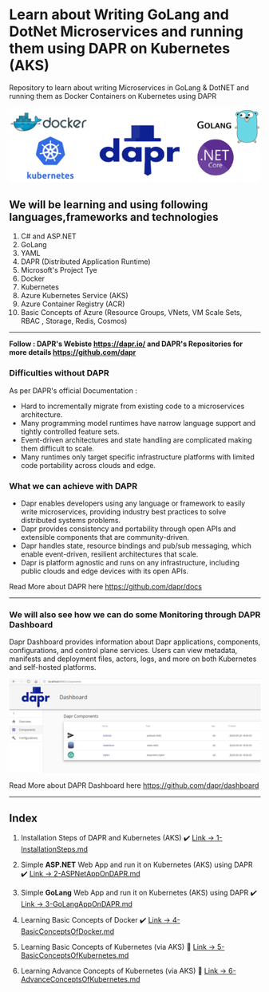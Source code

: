 # Learn about Writing GoLang and DotNet Microservices and running them using DAPR on Kubernetes (AKS)
Repository to learn about writing Microservices in GoLang & DotNET and running them as Docker Containers on Kubernetes using DAPR

<img src="images/Technologies.png" />

## We will be learning and using following languages,frameworks and technologies

1) C# and ASP.NET
2) GoLang
3) YAML
4) DAPR (Distributed Application Runtime)
5) Microsoft's Project Tye
6) Docker
7) Kubernetes
8) Azure Kubernetes Service (AKS)
9) Azure Container Registry (ACR)
10) Basic Concepts of Azure (Resource Groups, VNets, VM Scale Sets, RBAC , Storage, Redis, Cosmos)

<hr/>

**Follow : DAPR's Webiste <https://dapr.io/> and DAPR's Repositories for more details <https://github.com/dapr>**

### Difficulties **without** DAPR

As per DAPR's official Documentation :

* Hard to incrementally migrate from existing code to a microservices architecture.
* Many programming model runtimes have narrow language support and tightly controlled feature sets.
* Event-driven architectures and state handling are complicated making them difficult to scale.
* Many runtimes only target specific infrastructure platforms with limited code portability across clouds and edge.

### What we can achieve **with** DAPR

* Dapr enables developers using any language or framework to easily write microservices, providing industry best practices to solve distributed systems problems.
* Dapr provides consistency and portability through open APIs and extensible components that are community-driven.
* Dapr handles state, resource bindings and pub/sub messaging, which enable event-driven, resilient architectures that scale.
* Dapr is platform agnostic and runs on any infrastructure, including public clouds and edge devices with its open APIs.

Read More about DAPR here <https://github.com/dapr/docs>

<hr/>

### We will also see how we can do some Monitoring through DAPR Dashboard

Dapr Dashboard provides information about Dapr applications, components, configurations, and control plane services. Users can view metadata, manifests and deployment files, actors, logs, and more on both Kubernetes and self-hosted platforms.

<img src="images/DAPR-Dashboard.png">

Read More about DAPR Dashboard here <https://github.com/dapr/dashboard>

<hr/>

## Index

1) Installation Steps of DAPR and Kubernetes (AKS) ✔️
[Link -> 1-InstallationSteps.md](https://github.com/AbhiOnGithub/GoLang-Microservices-DAPR-Kubernetes/blob/main/1-InstallationSteps.md)

2) Simple **ASP.NET** Web App and run it on Kubernetes (AKS) using DAPR ✔️
[Link -> 2-ASPNetAppOnDAPR.md](https://github.com/AbhiOnGithub/GoLang-Microservices-DAPR-Kubernetes/blob/main/2-ASPNetAppOnDAPR.md)

3) Simple **GoLang** Web App and run it on Kubernetes (AKS) using DAPR ✔️
[Link -> 3-GoLangAppOnDAPR.md](https://github.com/AbhiOnGithub/GoLang-Microservices-DAPR-Kubernetes/blob/main/3-GoLangAppOnDAPR.md)

4) Learning Basic Concepts of Docker ✔️
[Link -> 4-BasicConceptsOfDocker.md](https://github.com/AbhiOnGithub/GoLang-Microservices-DAPR-Kubernetes/blob/main/4-BasicConcetsOfDocker.md)

5) Learning Basic Concepts of Kubernetes (via AKS) 🚧
[Link -> 5-BasicConceptsOfKubernetes.md](https://github.com/AbhiOnGithub/GoLang-Microservices-DAPR-Kubernetes/blob/main/5-BasicConceptsOfKubernetes.md)

6) Learning Advance Concepts of Kubernetes (via AKS) 🚧
[Link -> 6-AdvanceConceptsOfKubernetes.md](https://github.com/AbhiOnGithub/GoLang-Microservices-DAPR-Kubernetes/blob/main/6-AdvanceConceptsOfKubernetes.md)

